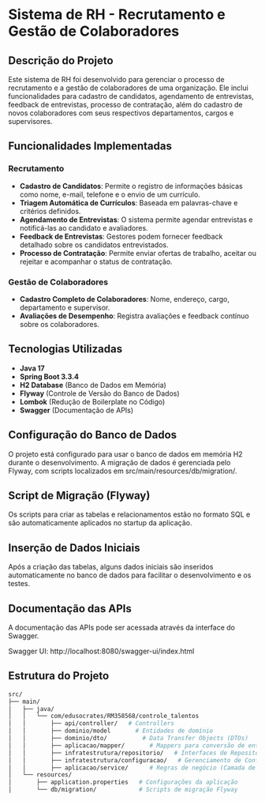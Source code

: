 # Sistema de RH - Recrutamento e Gestão de Colaboradores

## Descrição do Projeto

Este sistema de RH foi desenvolvido para gerenciar o processo de recrutamento e a gestão de colaboradores de uma organização. Ele inclui funcionalidades para cadastro de candidatos, agendamento de entrevistas, feedback de entrevistas, processo de contratação, além do cadastro de novos colaboradores com seus respectivos departamentos, cargos e supervisores.

## Funcionalidades Implementadas

### Recrutamento
- **Cadastro de Candidatos**: Permite o registro de informações básicas como nome, e-mail, telefone e o envio de um currículo.
- **Triagem Automática de Currículos**: Baseada em palavras-chave e critérios definidos.
- **Agendamento de Entrevistas**: O sistema permite agendar entrevistas e notificá-las ao candidato e avaliadores.
- **Feedback de Entrevistas**: Gestores podem fornecer feedback detalhado sobre os candidatos entrevistados.
- **Processo de Contratação**: Permite enviar ofertas de trabalho, aceitar ou rejeitar e acompanhar o status de contratação.

### Gestão de Colaboradores
- **Cadastro Completo de Colaboradores**: Nome, endereço, cargo, departamento e supervisor.
- **Avaliações de Desempenho**: Registra avaliações e feedback contínuo sobre os colaboradores.

## Tecnologias Utilizadas
- **Java 17**
- **Spring Boot 3.3.4**
- **H2 Database** (Banco de Dados em Memória)
- **Flyway** (Controle de Versão do Banco de Dados)
- **Lombok** (Redução de Boilerplate no Código)
- **Swagger** (Documentação de APIs)



## Configuração do Banco de Dados
O projeto está configurado para usar o banco de dados em memória H2 durante o desenvolvimento. A migração de dados é gerenciada pelo Flyway, com scripts localizados em src/main/resources/db/migration/.

## Script de Migração (Flyway)
Os scripts para criar as tabelas e relacionamentos estão no formato SQL e são automaticamente aplicados no startup da aplicação.

## Inserção de Dados Iniciais
Após a criação das tabelas, alguns dados iniciais são inseridos automaticamente no banco de dados para facilitar o desenvolvimento e os testes.

## Documentação das APIs
A documentação das APIs pode ser acessada através da interface do Swagger.

Swagger UI: http://localhost:8080/swagger-ui/index.html

## Estrutura do Projeto

```bash
src/
├── main/
│   ├── java/
│   │   └── com/edusocrates/RM358568/controle_talentos
│   │       ├── api/controller/   # Controllers
│   │       ├── dominio/model       # Entidades de domínio
│   │       ├── dominio/dto/          # Data Transfer Objects (DTOs)
│   │       ├── aplicacao/mapper/       # Mappers para conversão de entidades para DTOs
│   │       ├── infratestrutura/repositorio/   # Interfaces de Repositórios
│   │       ├── infratestrutura/configuracao/   # Gerenciamento de Configurações
│   │       ├── aplicacao/service/      # Regras de negócio (Camada de Serviço)
│   └── resources/
│       ├── application.properties   # Configurações da aplicação
│       └── db/migration/            # Scripts de migração Flyway

